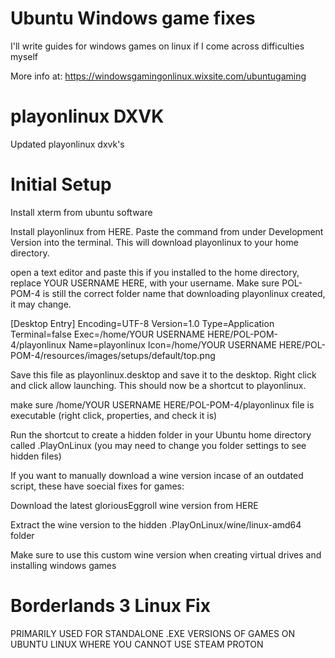 # Ubuntu Windows game fixes
I'll write guides for windows games on linux if I come across difficulties myself

More info at: https://windowsgamingonlinux.wixsite.com/ubuntugaming

# playonlinux DXVK
Updated playonlinux dxvk's

# Initial Setup
Install xterm from ubuntu software

Install playonlinux from HERE. Paste the command from under Development Version into the terminal. This will download playonlinux to your home directory.

open a text editor and paste this if you installed to the home directory, replace YOUR USERNAME HERE, with your username. Make sure POL-POM-4 is still the correct folder name that downloading playonlinux created, it may change.

[Desktop Entry]
Encoding=UTF-8
Version=1.0
Type=Application
Terminal=false
Exec=/home/YOUR USERNAME HERE/POL-POM-4/playonlinux
Name=playonlinux
Icon=/home/YOUR USERNAME HERE/POL-POM-4/resources/images/setups/default/top.png

Save this file as playonlinux.desktop and save it to the desktop. Right click and click allow launching. This should now be a shortcut to playonlinux.

make sure /home/YOUR USERNAME HERE/POL-POM-4/playonlinux file is executable (right click, properties, and check it is)

Run the shortcut to create a hidden folder in your Ubuntu home directory called .PlayOnLinux (you may need to change you folder settings to see hidden files)

 

If you want to manually download a wine version incase of an outdated script, these have soecial fixes for games:

Download the latest gloriousEggroll wine version from HERE

Extract the wine version to the hidden .PlayOnLinux/wine/linux-amd64 folder

Make sure to use this custom wine version when creating virtual drives and installing windows games

# Borderlands 3 Linux Fix
PRIMARILY USED FOR STANDALONE .EXE VERSIONS OF GAMES ON UBUNTU LINUX WHERE YOU CANNOT USE STEAM PROTON

